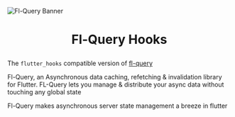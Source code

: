 ![Fl-Query Banner](https://user-images.githubusercontent.com/61944859/178648225-611d248b-df97-4f0d-b298-b178bb141a29.png)
<h1>
  <p align="center">
    Fl-Query Hooks
  </p>
</h1>


The `flutter_hooks` compatible version of [fl-query](https://github.com/KRTirtho/fl-query/packages/fl_query)

Fl-Query, an Asynchronous data caching, refetching & invalidation library for Flutter. FL-Query lets you manage & distribute your async data without touching any global state

Fl-Query makes asynchronous server state management a breeze in flutter